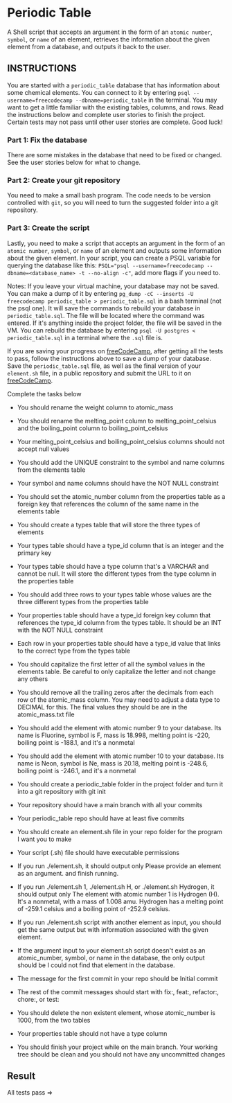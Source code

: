 # Periodic Table

A Shell script that accepts an argument in the form of an `atomic number`, `symbol`, or `name` of an element, retrieves the information about the given element from a database, and outputs it back to the user.


## INSTRUCTIONS
You are started with a `periodic_table` database that has information about some chemical elements. You can connect to it by entering `psql --username=freecodecamp --dbname=periodic_table` in the terminal. You may want to get a little familiar with the existing tables, columns, and rows. Read the instructions below and complete user stories to finish the project. Certain tests may not pass until other user stories are complete. Good luck!

### Part 1: Fix the database

There are some mistakes in the database that need to be fixed or changed. See the user stories below for what to change.

### Part 2: Create your git repository

You need to make a small bash program. The code needs to be version controlled with `git`, so you will need to turn the suggested folder into a git repository.

### Part 3: Create the script

Lastly, you need to make a script that accepts an argument in the form of an `atomic number`, `symbol`, or `name` of an element and outputs some information about the given element. In your script, you can create a PSQL variable for querying the database like this: `PSQL="psql --username=freecodecamp --dbname=<database_name> -t --no-align -c"`, add more flags if you need to.

Notes:
If you leave your virtual machine, your database may not be saved. You can make a dump of it by entering `pg_dump -cC --inserts -U freecodecamp periodic_table > periodic_table.sql` in a bash terminal (not the psql one). It will save the commands to rebuild your database in `periodic_table.sql`. The file will be located where the command was entered. If it's anything inside the project folder, the file will be saved in the VM. You can rebuild the database by entering `psql -U postgres < periodic_table.sql` in a terminal where the `.sql` file is.

If you are saving your progress on [freeCodeCamp](https://www.freecodecamp.org/), after getting all the tests to pass, follow the instructions above to save a dump of your database. Save the `periodic_table.sql` file, as well as the final version of your `element.sh` file, in a public repository and submit the URL to it on [freeCodeCamp](https://www.freecodecamp.org/).

Complete the tasks below

- You should rename the weight column to atomic_mass

- You should rename the melting_point column to melting_point_celsius and the boiling_point column to boiling_point_celsius

- Your melting_point_celsius and boiling_point_celsius columns should not accept null values

- You should add the UNIQUE constraint to the symbol and name columns from the elements table

- Your symbol and name columns should have the NOT NULL constraint

- You should set the atomic_number column from the properties table as a foreign key that references the column of the same name in the elements table

- You should create a types table that will store the three types of elements

- Your types table should have a type_id column that is an integer and the primary key

- Your types table should have a type column that's a VARCHAR and cannot be null. It will store the different types from the type column in the properties table

- You should add three rows to your types table whose values are the three different types from the properties table

- Your properties table should have a type_id foreign key column that references the type_id column from the types table. It should be an INT with the NOT NULL constraint

- Each row in your properties table should have a type_id value that links to the correct type from the types table

- You should capitalize the first letter of all the symbol values in the elements table. Be careful to only capitalize the letter and not change any others

- You should remove all the trailing zeros after the decimals from each row of the atomic_mass column. You may need to adjust a data type to DECIMAL for this. The final values they should be are in the atomic_mass.txt file

- You should add the element with atomic number 9 to your database. Its name is Fluorine, symbol is F, mass is 18.998, melting point is -220, boiling point is -188.1, and it's a nonmetal

- You should add the element with atomic number 10 to your database. Its name is Neon, symbol is Ne, mass is 20.18, melting point is -248.6, boiling point is -246.1, and it's a nonmetal

- You should create a periodic_table folder in the project folder and turn it into a git repository with git init

- Your repository should have a main branch with all your commits

- Your periodic_table repo should have at least five commits

- You should create an element.sh file in your repo folder for the program I want you to make

- Your script (.sh) file should have executable permissions

- If you run ./element.sh, it should output only Please provide an element as an argument. and finish running.

- If you run ./element.sh 1, ./element.sh H, or ./element.sh Hydrogen, it should output only The element with atomic number 1 is Hydrogen (H). It's a nonmetal, with a mass of 1.008 amu. Hydrogen has a melting point of -259.1 celsius and a boiling point of -252.9 celsius.

- If you run ./element.sh script with another element as input, you should get the same output but with information associated with the given element.

- If the argument input to your element.sh script doesn't exist as an atomic_number, symbol, or name in the database, the only output should be I could not find that element in the database.

- The message for the first commit in your repo should be Initial commit

- The rest of the commit messages should start with fix:, feat:, refactor:, chore:, or test:

- You should delete the non existent element, whose atomic_number is 1000, from the two tables

- Your properties table should not have a type column

- You should finish your project while on the main branch. Your working tree should be clean and you should not have any uncommitted changes

## Result
All tests pass =>